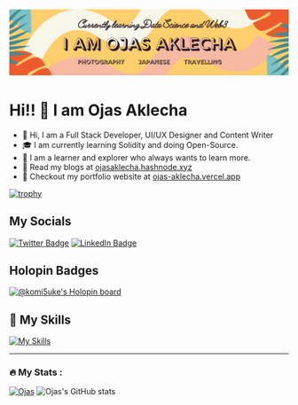 <h1 align="center">
 <img src="https://github.com/ojasaklechayt/ojasaklechayt/blob/main/ojas2.png?raw=true" />
</h1>

#  Hi!! 👋 I am Ojas Aklecha
- 👋 Hi, I am a Full Stack Developer, UI/UX Designer and Content Writer
- 🎓 I am currently learning Solidity and doing Open-Source.
- 👀 I am a learner and explorer who always wants to learn more.
- 📝 Read my blogs at [ojasaklecha.hashnode.xyz](https://ojasaklecha.hashnode.dev/)
- 📝 Checkout my portfolio website at [ojas-aklecha.vercel.app](https://ojas-aklecha.vercel.app/)

[![trophy](https://github-profile-trophy.vercel.app/?username=ojasaklechayt&theme=onedark)](https://github.com/ojasaklechayt/github-profile-trophy)

## My Socials
[![Twitter Badge](https://img.shields.io/badge/Twitter-Profile-informational?style=flat&logo=twitter&logoColor=white&color=1CA2F1)](https://twitter.com/nammekyahaire)
[![LinkedIn Badge](https://img.shields.io/badge/LinkedIn-Profile-informational?style=flat&logo=linkedin&logoColor=white&color=0D76A8)](https://www.linkedin.com/in/ojas-aklecha/)

## Holopin Badges
[![@komi5uke's Holopin board](https://holopin.io/api/user/board?user=komi5uke)](https://holopin.io/@komi5uke)


## 🤹 My Skills
[![My Skills](https://skillicons.dev/icons?i=figma,scss,tailwindcss,materialui,js,react,next,solidity,nodejs,expressjs,mysql,mongodb,git,python,c,cpp,java,r&theme=dark)](https://skillicons.dev)

---

### :fire: My Stats :

 
[![Ojas](https://github-readme-streak-stats.herokuapp.com/?user=ojasaklechayt&theme=dark)](https://github.com/ojasaklechayt/github-readme-stats) ![Ojas's GitHub stats](https://github-readme-stats.vercel.app/api?username=ojasaklechayt&show_icons=true&theme=transparent)

<!---
ojasaklechayt/ojasaklechayt is a ✨ special ✨ repository because its `README.md` (this file) appears on your GitHub profile.
You can click the Preview link to take a look at your changes.
--->
